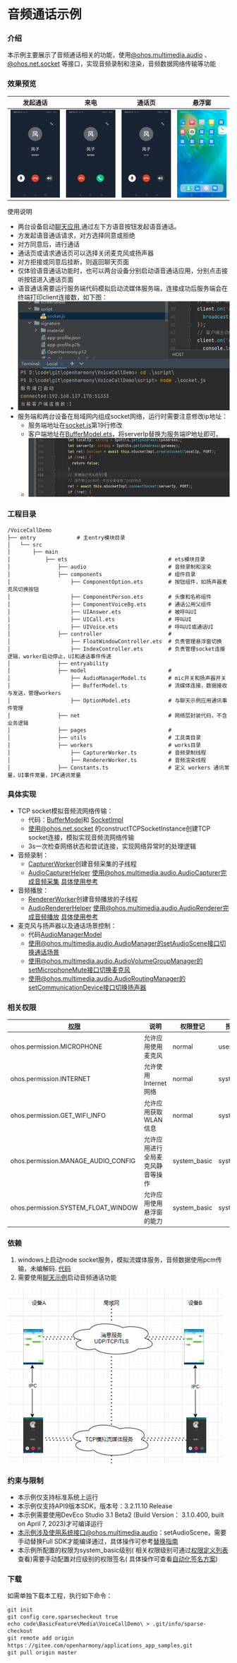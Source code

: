 # 音频通话示例

### 介绍

本示例主要展示了音频通话相关的功能，使用[@ohos.multimedia.audio](https：//docs.openharmony.cn/pages/v3.2/zh-cn/application-dev/reference/apis/js-apis-audio.md/)
、[@ohos.net.socket](https：//docs.openharmony.cn/pages/v3.2/zh-cn/application-dev/reference/apis/js-apis-socket.md/)
等接口，实现音频录制和渲染，音频数据网络传输等功能

### 效果预览

| 发起通话                                       | 来电                                          | 通话页                                      | 悬浮窗                                          |
|--------------------------------------------|---------------------------------------------|------------------------------------------|----------------------------------------------|
| ![image](screenshots/devices/ring_up.jpeg) | ![image](screenshots/devices/incoming.jpeg) | ![image](screenshots/devices/voice.jpeg) | ![image](screenshots/devices/float_win.jpeg) |

使用说明

- 两台设备启动[聊天应用](https://gitee.com/openharmony/applications_app_samples/tree/master/code/BasicFeature/Connectivity/StageSocket/),通过左下方语音按钮发起语音通话。
- 方发起语音通话请求，对方选择同意或拒绝
- 对方同意后，进行通话
- 通话页或请求通话页可以选择关闭麦克风或扬声器
- 对方拒接或同意后挂断，则返回聊天页面
- 仅体验语音通话功能时，也可以两台设备分别启动语音通话应用，分别点击接听按钮进入通话页面
- 语音通话需要运行服务端代码模拟启动流媒体服务端，连接成功后服务端会在终端打印client连接数，如下图：
- ![img_1.png](screenshots/img1.png)
- 服务端和两台设备在局域网内组成socket网络，运行时需要注意修改ip地址：
   - 服务端地址在[socket.js](./script/socket.js)第19行修改
   - 客户端地址在[BufferModel.ets](./entry/src/main/ets/model/BufferModel.ets)，将serverIp替换为服务端IP地址即可。
   - ![img.png](screenshots/img2.png)

### 工程目录

```
/VoiceCallDemo
├── entry             # 主entry模块目录
│   └── src
│       ├── main
│           ├── ets                                # ets模块目录
│               ├── audio                          # 音频录制和渲染
│               ├── components                     # 组件目录
│                   ├── ComponentOption.ets        # 按钮组件，如扬声器麦克风切换按钮
│                   ├── ComponentPerson.ets        # 头像和名称组件
│                   ├── ComponentVoiceBg.ets       # 通话公用父组件
│                   ├── UIAnswer.ets               # 被呼叫UI
│                   ├── UICall.ets                 # 呼叫UI
│                   ├── UIVoice.ets                # 呼叫UI或通话UI
│               ├── controller                     # 
│                   ├── FloatWindowController.ets  # 负责管理悬浮窗切换
│                   ├── IndexController.ets        # 负责管理socket连接逻辑，worker启动停止，UI和通话事件传递
│               ├── entryability                
│               ├── model                          #  
│                   ├── AudioManagerModel.ts       # mic开关和扬声器开关
│                   ├── BufferModel.ts             # 流媒体连接，数据接收与发送，管理workers
│                   ├── OptionModel.ets            # 与聊天示例应用通讯事件管理
│               ├── net                            # 网络层封装代码，不含业务逻辑
│               ├── pages                          # 
│               ├── utils                          # 工具类目录
│               ├── workers                        # works目录
│                   ├── CapturerWorker.ts          # 音频录制线程
│                   ├── RendererWorker.ts          # 音频渲染线程
│               ├── Constants.ts                   # 定义 workers 通讯常量，UI事件常量，IPC通讯常量

```

### 具体实现

+ TCP socket模拟音频流网络传输：
    + 代码：[BufferModel](entry/src/main/ets/model/BufferModel.ts)和 [SocketImpl](entry/src/main/ets/net/SocketImpl.ts)
    + 使用@ohos.net.socket 的constructTCPSocketInstance创建TCP socket连接，模拟实现音频流网络传输
    + 3s一次检查网络状态和尝试连接，实现网络异常时的处理逻辑
+ 音频录制：
    + [CapturerWorker](entry/src/main/ets/workers/CapturerWorker.ts)创建音频采集的子线程
    + [AudioCapturerHelper](./entry/src/main/ets/audio/AudioCapturerHelper.ts)
      使用@ohos.multimedia.audio.AudioCapturer完成音频采集 [具体使用参考](https://docs.openharmony.cn/pages/v3.2/zh-cn/application-dev/media/using-audiocapturer-for-recording.md/)
+ 音频播放：
    + [RendererWorker](entry/src/main/ets/workers/RendererWorker.ts)创建音频播放的子线程
    + [AudioRendererHelper](./entry/src/main/ets/audio/AudioCapturerHelper.ts)
      使用@ohos.multimedia.audio.AudioRenderer完成音频播放 [具体使用参考](https://docs.openharmony.cn/pages/v3.2/zh-cn/application-dev/media/using-audiorenderer-for-playback.md/)
+ 麦克风与扬声器以及通话场景控制：
    + 代码[AudioManagerModel](entry/src/main/ets/model/AudioManagerModel.ts)
    + 使用@ohos.multimedia.audio.AudioManager的setAudioScene接口切换通话场景
    + 使用@ohos.multimedia.audio.AudioVolumeGroupManager的setMicrophoneMute接口切换麦克风
    + 使用@ohos.multimedia.audio.AudioRoutingManager的setCommunicationDevice接口切换扬声器

### 相关权限

| [权限](https：//docs.openharmony.cn/pages/v3.2/zh-cn/application-dev/security/permission-list.md/) | 说明               | 权限登记         | 授权方式         |
|-------------------------------------------------------------------------------------------------|------------------|--------------|--------------|
| ohos.permission.MICROPHONE                                                                      | 允许应用使用麦克风        | normal       | user_grant   |
| ohos.permission.INTERNET                                                                        | 允许使用Internet网络   | normal       | system_grant |
| ohos.permission.GET_WIFI_INFO                                                                   | 允许应用获取WLAN信息     | normal       | system_grant |
| ohos.permission.MANAGE_AUDIO_CONFIG                                                             | 允许应用进行全局麦克风静音等操作 | system_basic | system_grant |
| ohos.permission.SYSTEM_FLOAT_WINDOW                                                             | 允许应用使用悬浮窗的能力     | system_basic | system_grant |

### 依赖

1. windows上启动node socket服务，模拟流媒体服务，音频数据使用pcm传输，未编解码. [代码](./script/socket.js)
2. 需要使用[聊天示例]()启动音频通话功能

![main](screenshots/img.png)

### 约束与限制

- 本示例仅支持标准系统上运行
- 本示例仅支持API9版本SDK，版本号：3.2.11.10 Release
- 本示例需要使用DevEco Studio 3.1 Beta2 (Build Version： 3.1.0.400, built on April 7, 2023)才可编译运行
- 本示例涉及使用系统接口@ohos.multimedia.audio：setAudioScene，需要手动替换Full
  SDK才能编译通过，具体操作可参考[替换指南](https：//docs.openharmony.cn/pages/v3.2/zh-cn/application-dev/quick-start/full-sdk-switch-guide.md/)
- 本示例所配置的权限为system_basic级别(
  相关权限级别可通过[权限定义列表](https：//docs.openharmony.cn/pages/v3.2/zh-cn/application-dev/security/permission-list.md/)
  查看)需要手动配置对应级别的权限签名(
  具体操作可查看[自动化签名方案](https：//docs.openharmony.cn/pages/v3.2/zh-cn/application-dev/security/hapsigntool-overview.md/))

### 下载

如需单独下载本工程，执行如下命令：

```
git init
git config core.sparsecheckout true
echo code\BasicFeature\Media\VoiceCallDemo\ > .git/info/sparse-checkout
git remote add origin https：//gitee.com/openharmony/applications_app_samples.git
git pull origin master
```